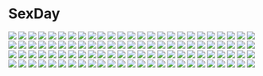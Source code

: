 # SexDay
![](https://konachan.com/image/a776cbf14e9dc31a9664911c7c6bd66b/Konachan.com%20-%20225114%20artemis_%28p%26d%29%20barefoot%20breasts%20garter%20green_eyes%20green_hair%20headdress%20long_hair%20nipples%20nude%20ponytail%20puzzle_%26_dragons%20wada_masanori%20white%20wristwear.jpg)
![](https://konachan.com/image/57850592a149ecbfaaca2317b58e7f80/Konachan.com%20-%2036495%20fujiwara_warawara%20haruka_ni_aogi_uruwashi_no%20kazamatsuri_miyabi%20nire_sumika%20swim_ring%20tagme.jpg)
![](https://konachan.com/jpeg/d2757c53fddc9825c4a4bc8c84203628/Konachan.com%20-%2098658%20mahou_shoujo_madoka_magica%20sakura_kyouko.jpg)
![](https://konachan.com/image/7f4261844c23e3540520b13712c41339/Konachan.com%20-%20295848%20aqua_eyes%20black_hair%20lava_%2825486006%29%20long_hair%20original%20school_uniform%20thighhighs.jpg)
![](https://konachan.com/image/894cdc5d0085e184b168bee6a7c6f730/Konachan.com%20-%20265382%20ball%20barefoot%20beach%20bikini%20blue_eyes%20breasts%20cleavage%20clouds%20dark_skin%20group%20long_hair%20navel%20original%20ponytail%20sky%20swimsuit%20tan_lines%20twintails%20water.jpg)
![](https://konachan.com/image/26fc6e0a59ed5ae33276bbe9a803bcc4/Konachan.com%20-%20147489%20chuunibyou_demo_koi_ga_shitai%21%20eyepatch%20nibutani_shinka%20nyantype%20scan%20school_uniform%20takanashi_rikka%20thighhighs.jpg)
![](https://konachan.com/image/94a9267af0ac578be0e0de06f1ed6fb1/Konachan.com%20-%20148702%20ass%20bloomers%20brown_eyes%20brown_hair%20isshiki_akane%20michairu%20twintails%20vividred_operation.jpg)
![](https://konachan.com/image/1bbaf7502c6f719d1b9e670b06d0fbcd/Konachan.com%20-%2027932%20ayakashi%20tagme.jpg)
![](https://konachan.com/jpeg/e930ad02619cbbe1723796d2abc8043e/Konachan.com%20-%20291532%20animal%20brown_hair%20fish%20flowers%20japanese_clothes%20kimono%20kinokohime_%28mican02rl%29%20original%20purple_eyes%20short_hair%20waifu2x.jpg)
![](https://konachan.com/jpeg/708f982d819c5333c5665589d0becb6f/Konachan.com%20-%20193242%202girls%20alice_margatroid%20apron%20blonde_hair%20blue_eyes%20christmas%20hat%20kirisame_marisa%20long_hair%20nip_to_chip%20pantyhose%20santa_hat%20scarf%20short_hair%20touhou.jpg)
![](https://konachan.com/image/2272e909444b65ff6727afe9307a60a2/Konachan.com%20-%20192968%20aliasing%20anthropomorphism%20close%20jito_%28mesuki_nitouhei%29%20kantai_collection%20murakumo_%28kancolle%29.jpg)
![](https://konachan.com/image/1aa362ffda11bff44461b28ba490f0b0/Konachan.com%20-%2076846%20angel_beats%21%20tachibana_kanade.jpg)
![](https://konachan.com/image/e948fd0f93a415b4e07e073716837232/Konachan.com%20-%20138643%20bou_nin%20city%20original%20scenic%20sky.jpg)
![](https://konachan.com/image/dd8fa792104d9ca961ae57f2f6f131ae/Konachan.com%20-%2032734%20dragonaut%20sieglinde_baumgard%20swimsuit%20white.jpg)
![](https://konachan.com/jpeg/7405dcf4d25c76b48cfc712b1d335514/Konachan.com%20-%20136744%202-g%20ani%20blush%20breast_grab%20breasts%20cropped%20dildo%20kisaragi_mai%20nipples%20no_bra%20open_shirt%20school_uniform%20softhouse-seal%20thighhighs%20yuri.jpg)
![](https://konachan.com/image/f158ed073e0e027cefc15a56f3520a0b/Konachan.com%20-%2061061%20christmas%20hatsune_miku%20snow%20vocaloid.jpg)
![](https://konachan.com/image/264368ca997a6fe7ff234aed859f3bae/Konachan.com%20-%20102556%20bow%20brown_hair%20bryanth%20cape%20long_hair%20red_eyes%20reiuji_utsuho%20touhou%20weapon%20wings.jpg)
![](https://konachan.com/jpeg/310ce5fbbdf3c04172c8f7e013d8fecf/Konachan.com%20-%20102461%20aisaka_tsugumi%20blonde_hair%20blue_eyes%20erect_nipples%20game_cg%20microphone%20panties%20renai_saimin%20school_uniform%20skirt%20thighhighs%20twintails%20underwear%20upskirt.jpg)
![](https://konachan.com/image/235a474e0882e93d39fae4adf5260a71/Konachan.com%20-%20110659%20ass%20blonde_hair%20breasts%20cameltoe%20green_eyes%20green_hair%20kochiya_sanae%20miko%20open_shirt%20panties%20takeponi%20thighhighs%20touhou%20underwear%20yellow_eyes.jpg)
![](https://konachan.com/image/79d4b12f61a019767bfce22ac7973845/Konachan.com%20-%2051522%20hatsune_miku%20vocaloid.jpg)
![](https://konachan.com/image/2818bcd8f2c06ecb267eff7d694d5a3d/Konachan.com%20-%2039542%20alice_%28luminous_arc%29%20goth-loli%20lolita_fashion%20luminous_arc%20pink.jpg)
![](https://konachan.com/jpeg/7605738ef1ae77060d7462fff31d917a/Konachan.com%20-%20250302%20animal%20anmi%20ass%20barefoot%20bikini%20bird%20braids%20breasts%20cleavage%20original%20scan%20swim_ring%20swimsuit%20water%20wet%20wristwear.jpg)
![](https://konachan.com/image/5d7637b15bf58cae9a8a8cd0bdef49a0/Konachan.com%20-%2029979%20all_male%20code_geass%20gino_weinberg%20kururugi_suzaku%20lelouch_lamperouge%20male%20rollo_lamperouge.jpg)
![](https://konachan.com/image/510986eaf628dd707833e1ee263710d8/Konachan.com%20-%2011419%20animal%20bird%20miss_surfersparadise.jpg)
![](https://konachan.com/jpeg/95e15ab4dea0c493a5d9e6a6dcc5224c/Konachan.com%20-%20290691%20animal%20azur_lane%20breasts%20catgirl%20cleavage%20cropped%20dark_skin%20gray_hair%20group%20horns%20loli%20pink_eyes%20pink_hair%20ponytail%20red_hair%20scan%20swimsuit%20tail%20water.jpg)
![](https://konachan.com/image/f1b85438e13f36d4e8bec32852ece1d0/Konachan.com%20-%2044379%20all_male%20carnelian%20japanese_clothes%20kamiazuma_touka%20kimono%20male%20touka_gettan%20trap.jpg)
![](https://konachan.com/image/7864373e72d6468fc739c23083a8b67c/Konachan.com%20-%2092288%20hakurei_reimu%20japanese_clothes%20miko%20mousegirl%20nazrin%20shrine%20toramaru_shou%20torii%20touhou.jpg)
![](https://konachan.com/image/99be2756c4adbad05806197975256d08/Konachan.com%20-%20161306%202girls%20book%20clouds%20original%20scenic%20school_uniform%20sky%20sorohe_%28onlyivy%29%20sunset.jpg)
![](https://konachan.com/image/29794a977d590ff20785370e0d617a5f/Konachan.com%20-%20295272%20aqua_eyes%20blush%20bra%20breasts%20cameltoe%20choker%20cleavage%20gloves%20headband%20lambda%20long_hair%20original%20panties%20panty_pull%20red_eyes%20underboob%20underwear.jpg)
![](https://konachan.com/image/d10b111aa564d6433a49eb07f4293a8a/Konachan.com%20-%20264580%20arsenixc%20building%20car%20city%20love_money_rock%27n%27roll%20night%20nobody%20park%20realistic%20scenic%20sky%20stars%20watermark.jpg)
![](https://konachan.com/jpeg/4c1064da14b8f7b9e746418996cb4faa/Konachan.com%20-%20298429%20ass%20bed%20blonde_hair%20blush%20green_eyes%20loli%20long_hair%20mochiyuki%20original%20pajamas%20panties%20tears%20twintails%20underwear.jpg)
![](https://konachan.com/image/4b552abd8662e1adbc7005f6b55166d9/Konachan.com%20-%20126158%20blonde_hair%20blue_eyes%20breasts%20food%20nude%20original%20wet%20zenn.jpg)
![](https://konachan.com/jpeg/39b9b5d1e30f2521d8ec1af061e4cd0e/Konachan.com%20-%2030063%20blue_eyes%20candy%20lollipop%20purple_hair%20rosario%2Bvampire%20shirayuki_mizore.jpg)
![](https://konachan.com/jpeg/7bc0dd7d9fc474a928e0a8886e88fdb9/Konachan.com%20-%20271031%20aliasing%20bb_%28fate%29%20blush%20breasts%20censored%20garter_belt%20gloves%20headband%20long_hair%20nipples%20penis%20purple_eyes%20pussy%20ribbons%20sex%20thighhighs%20wristwear.jpg)
![](https://konachan.com/image/10e27c65e0eee94341aded9f4372773d/Konachan.com%20-%2048577%20anus%20breasts%20censored%20dendrobium%20nipples%20nishieda%20pubic_hair%20pussy%20spread_legs.jpg)
![](https://konachan.com/jpeg/ba9bc316b105aebf29588e2de55348f3/Konachan.com%20-%2082625%20aqua_eyes%20aqua_hair%20beach%20bikini%20food%20hatsune_miku%20shuku%20swimsuit%20tree%20twintails%20vocaloid%20water.jpg)
![](https://konachan.com/image/f8dd146584e9ab3eae9cd8d2d6011cd0/Konachan.com%20-%2031778%20amagahara_inaho%20blonde_hair%20blue_eyes%20blush%20favorite%20game_cg%20happy_margaret%21%20kokonoka%20minahase_karin%20red_hair%20school_uniform.jpg)
![](https://konachan.com/jpeg/55353fabefc20856f98f9049e65bcba0/Konachan.com%20-%20235752%20akihabara_tales%20aqua_eyes%20ass%20blonde_hair%20breasts%20lisa_himmler%20long_hair%20panties%20school_uniform%20skirt%20striped_panties%20thighhighs%20underwear%20watermark.jpg)
![](https://konachan.com/image/437eb351079a89507fbb27ca2bb5ab64/Konachan.com%20-%20265913%20animal_ears%20bandage%20chain%20dark_skin%20gia%20goggles%20long_hair%20navel%20original%20pixiv_fantasia%20ponytail%20third-party_edit%20weapon%20white%20white_hair.jpg)
![](https://konachan.com/jpeg/89a7425d500b0161f99db0f603ae3362/Konachan.com%20-%20138200%20barefoot%20blue_eyes%20blue_hair%20city%20denpa_onna_to_seishun_otoko%20jpeg_artifacts%20night%20star_wars%20touwa_erio.jpg)
![](https://konachan.com/jpeg/b4ca1878c978ac66d522f8d64470fde2/Konachan.com%20-%20141449%20bishoujo_mangekyou%20blue_hair%20breast_grab%20breasts%20censored%20game_cg%20happoubi_jin%20long_hair%20nipples%20nude%20omega_star%20penis%20sawatari_shizuku.jpg)
![](https://konachan.com/jpeg/90b01775fc9d15386d6d3ad312733b9a/Konachan.com%20-%20165417%20animal%20bird%20innocent_grey%20kara_no_shoujo%20kuchiki_touko%20sky%20sugina_miki%20wings.jpg)
![](https://konachan.com/jpeg/ce2b2c89efcf0cc681123c0bb7562abb/Konachan.com%20-%20231678%20black_hair%20blush%20bow%20breasts%20cropped%20fingering%20mashu_003%20masturbation%20navel%20nipples%20panties%20red_eyes%20school_uniform%20tsushima_yoshiko%20underwear%20wet.jpg)
![](https://konachan.com/jpeg/ff2c2438d3bb6a7f4999dbf09eb8be6a/Konachan.com%20-%2026763%20asahina_mikuru%20suzumiya_haruhi_no_yuutsu.jpg)
![](https://konachan.com/image/937acd5ee67583688a8758261de89e08/Konachan.com%20-%209406%20bikini%20moon%20sky%20swimsuit.jpg)
![](https://konachan.com/image/ac535e5b3b352ef7ff035a37b6f52ea2/Konachan.com%20-%20115649%20bra%20kondoo_mayuka%20oniichan_no_koto_nanka_zenzen_suki_janain_dakara_ne%21%21%20takanashi_nao%20underwear.jpg)
![](https://konachan.com/image/8ac70dc34d323b8dc145648f80e4cf55/Konachan.com%20-%20193480%20animal_ears%20blush%20breasts%20brown_eyes%20brown_hair%20glasses%20nipples%20open_shirt%20ouma_tokiichi%20scarf%20short_hair%20smoking%20spread_legs%20tail%20touhou.jpg)
![](https://konachan.com/image/38bc98cafeb061fb382ccb591e5ab512/Konachan.com%20-%20291014%20anthropomorphism%20applecaramel_%28acaramel%29%20close%20cropped%20flowers%20girls_frontline%20green_eyes%20long_hair%20tattoo%20tears%20topless%20white_hair.jpg)
![](https://konachan.com/image/41d178b5fec8043dcbfa54e8edf3004c/Konachan.com%20-%20259421%20aqua_eyes%20boots%20breasts%20cape%20chain%20dress%20eyepatch%20gloves%20goggles%20group%20gun%20hat%20long_hair%20night%20pink_eyes%20red_eyes%20sideboob%20skirt%20sky%20sword%20weapon.jpg)
![](https://konachan.com/jpeg/38f8bbb43b4ee4ba2c3e77951f9536b5/Konachan.com%20-%2079187%20akiyama_mio%20bikini%20hirasawa_yui%20hyper_heiki%20k-on%21%20kotobuki_tsumugi%20nakano_azusa%20swimsuit%20tainaka_ritsu.jpg)
![](https://konachan.com/jpeg/cd4c6e23e29ec481b8cd72f113cc1bc1/Konachan.com%20-%20161680%20bloomers%20blush%20breast_grab%20brown_hair%20censored%20game_cg%20gym_uniform%20hikarino_miku%20lo-angle%20nozomi_tsubame%20red_eyes%20sex%20wet.jpg)
![](https://konachan.com/image/3cdcb9b2b3076fb3c67ac721e7f7ed58/Konachan.com%20-%20119454%20hatsune_miku%20vocaloid.jpg)
![](https://konachan.com/image/24903c1f77d7f2f98d0de2e9c20b7b36/Konachan.com%20-%2095848%20blonde_hair%20blue_eyes%20hat%20moriya_suwako%20short_hair%20thighhighs%20tommy_%28ha_kka%29%20touhou.jpg)
![](https://konachan.com/jpeg/f1eafbe3df867f81e380a113483cb403/Konachan.com%20-%20193990%20bikini%20breasts%20brown_hair%20cleavage%20fang%20food%20fruit%20karory%20long_hair%20original%20scan%20strawberry%20swimsuit%20water.jpg)
![](https://konachan.com/jpeg/e1be16fe3500ba13ea95c2b64232d985/Konachan.com%20-%2088285%20breasts%20dress%20fan%20hat%20orange_eyes%20oyaji_kusa%20pink_hair%20ribbons%20saigyouji_yuyuko%20snow%20touhou%20winter.jpg)
![](https://konachan.com/image/7a4a64fdc227d660ee12d2c619c13998/Konachan.com%20-%20186599%20aqua_eyes%20aqua_hair%20ass%20boots%20cameltoe%20gloves%20gun%20gun_gale_online%20jianren%20shinon_%28sao%29%20short_hair%20shorts%20sword_art_online%20weapon.jpg)
![](https://konachan.com/jpeg/debfc52061947121b6fd9c9fbe7f026d/Konachan.com%20-%20146167%20game_cg%20kajiri_kamui_kagura%20nobody%20scenic%20sky%20water.jpg)
![](https://konachan.com/jpeg/aeb7012046c28e4303c0ffa567ccd1aa/Konachan.com%20-%2044098%202girls%20aoi_nagisa_%28artist%29%20bath%20breasts%20mizukoshi_michiru%20mizukoshi_yurie%20momichupa_teacher%20nipples%20nude%20onsen%20wet.jpg)
![](https://konachan.com/image/0f0f78c93bdc55ab076ad24244de4995/Konachan.com%20-%2057365%20black_rock_shooter%20huke%20kuroi_mato.jpg)
![](https://konachan.com/jpeg/6e04f375ae79b4553de4e81928eabb48/Konachan.com%20-%20128437%20breasts%20cleavage%20dualscreen%20glasses%20inu_x_boku_ss%20male%20miketsukami_soushi%20natsume_zange%20roromiya_karuta%20saotome_masaya%20shoukiin_kagerou.jpg)
![](https://konachan.com/jpeg/2e989e4c2568c64b1ec2a18d5794c34b/Konachan.com%20-%20193086%20alcot%20alcot_honey_comb%20blonde_hair%20blush%20boots%20chibana_ryouka%20game_cg%20green_eyes%20long_hair%20motomiya_mitsuki%20school_uniform.jpg)
![](https://konachan.com/image/af45aacdadaff2999dcb07daa2c765b8/Konachan.com%20-%2011000%20cafe_little_wish%20dress%20goth-loli%20loli%20lolita_fashion%20merun_%28cafe_little_wish%29%20wedding_attire.jpg)
![](https://konachan.com/image/02f7b0fede994c72b18caf88c91c80c1/Konachan.com%20-%2023593%20air%20kamio_misuzu%20key%20visualart.jpg)
![](https://konachan.com/jpeg/df4a32d441a392ab46d68db0d80d4b0a/Konachan.com%20-%20162238%20bed%20blush%20bra%20breast_hold%20breasts%20brown_hair%20cabbit%20dengeki_hime%20kimi_e_okuru_sora_no_hana%20nipples%20nishizono_kanna%20open_shirt%20scan%20underwear%20yukie.jpg)
![](https://konachan.com/jpeg/df58123481adff953566c14b84a249fb/Konachan.com%20-%20285493%20ass%20black_hair%20blush%20gray_eyes%20kneehighs%20long_hair%20nopan%20original%20pussy%20school_uniform%20skirt%20spread_pussy%20third-party_edit%20uncensored.jpg)
![](https://konachan.com/jpeg/ba03578bd8d3d2825641a45dbf811e1b/Konachan.com%20-%20153834%20animal_ears%20bikini%20blue_eyes%20breasts%20catgirl%20cleavage%20original%20shibano_kaito%20short_hair%20swimsuit%20tail%20water.jpg)
![](https://konachan.com/image/ae42c75e6022b44be8f0f89aefcbf1d6/Konachan.com%20-%2034191%20tagme%20yoshizuki_kumichi.jpg)
![](https://konachan.com/jpeg/79493619bc9fb95069aaf5b76868ae50/Konachan.com%20-%20259959%20aircraft%20black_hair%20bow%20braids%20clouds%20game_cg%20harmorise%20hinasaki%20jinno_nahoko%20long_hair%20purple_eyes%20school_uniform%20skirt%20sky.jpg)
![](https://konachan.com/image/8303e685773cbbb512f9b86b9cd72e02/Konachan.com%20-%20207412%20dress%20hat%20pink_eyes%20purple_hair%20remilia_scarlet%20rerrere%20short_hair%20spear%20touhou%20vampire%20weapon%20white%20wings.jpg)
![](https://konachan.com/image/521814586cd9b28fb17ec8fe5422161e/Konachan.com%20-%2041852%20blue%20fatima%20luminous_arc.jpg)
![](https://konachan.com/image/6cfad450c7f4727e038da0497193f4f9/Konachan.com%20-%20136170%20gray_hair%20green_eyes%20haiyore%21_nyaruko-san%20nyaruko%20school_uniform%20shantak-kun.jpg)
![](https://konachan.com/image/0cd776baf8bd962a80f644910ab0d959/Konachan.com%20-%2099629%20aikawa_ayumu%20akemi_homura%20crossover%20ine%20kore_wa_zombie_desu_ka%3F%20mahou_shoujo_madoka_magica%20male%20miki_sayaka%20sakura_kyouko%20tomoe_mami%20trap.jpg)
![](https://konachan.com/jpeg/e88dd855d279fd8f5f0ec3b8e929c23a/Konachan.com%20-%20278043%20aqua_eyes%20bow%20dress%20flowers%20fujiwara_chika%20gradient%20kneehighs%20pink%20pink_hair%20short_hair%20tagme_%28artist%29%20wink.jpg)
![](https://konachan.com/image/d918ff9c0b11e0292130222c1fdedc64/Konachan.com%20-%20153805%20animal%20hrhr%20original%20pointed_ears.jpg)
![](https://konachan.com/jpeg/853d7bc7cf9b0e4cf9f6d8cd218dad9e/Konachan.com%20-%20281369%20black_hair%20cherry_blossoms%20flowers%20hakurei_reimu%20japanese_clothes%20long_hair%20miko%20petals%20red_eyes%20touhou%20yutaka_saki_shu.jpg)
![](https://konachan.com/image/4a1bafa16963a1f757ce743e25fc6ba2/Konachan.com%20-%20115345%20black_hair%20jpeg_artifacts%20matsumoto_rise%20red_eyes%20school_uniform%20yuru_yuri.jpg)
![](https://konachan.com/jpeg/082da04aed927a3f2a18c966d383b656/Konachan.com%20-%20102531%20breasts%20censored%20game_cg%20long_hair%20nipples%20nonoyama_kotoko%20panties%20penis%20pussy%20red_hair%20renai_saimin%20school_uniform%20sex%20thighhighs%20underwear.jpg)
![](https://konachan.com/image/33f1a9aebef5490724611ea6316c49c8/Konachan.com%20-%20295861%20al_mican%20bow%20eromanga-sensei%20gray_hair%20green_eyes%20izumi_sagiri%20loli%20signed%20twintails.jpg)
![](https://konachan.com/image/5fc629506cd8fcab137f3b0f5477b061/Konachan.com%20-%207314%20bikini%20hat%20swim_ring%20swimsuit%20tagme.jpg)
![](https://konachan.com/jpeg/78fff6bb2d6598b7310070f58ef005f5/Konachan.com%20-%20303611%20animal_ears%20aqua_eyes%20aqua_hair%20barefoot%20catgirl%20earth%20hatsune_miku%20japanese_clothes%20mobu_%28wddtfy61%29%20planet%20stars%20twintails%20umbrella%20vocaloid.jpg)
![](https://konachan.com/jpeg/1d60e7a2de6bcd8df87afb45ee4a27bf/Konachan.com%20-%20272201%20ayame_%28sakura_magical_girls%29%20breast_hold%20breasts%20dark_skin%20game_cg%20gray_eyes%20nipples%20red_hair%20sakura_magical_girls%20wanaca%20winged_cloud.jpg)
![](https://konachan.com/jpeg/f44575ca0b0acadac1e570ab6b4ce218/Konachan.com%20-%20162090%20animal_ears%20huang_lingyin%20infinite_stratos.jpg)
![](https://konachan.com/image/fc2244e197d969c09f03014900421ecf/Konachan.com%20-%20226375%20aqua_eyes%20aqua_hair%20bai_yemeng%20blush%20breasts%20choker%20cleavage%20couch%20drink%20long_hair%20necklace%20shorts%20tattoo%20thighhighs%20twintails%20vocaloid%20wink.jpg)
![](https://konachan.com/jpeg/b30164443e7459b13526e1af2b3e7880/Konachan.com%20-%20276050%20aqua_eyes%20ass%20azur_lane%20bell%20blush%20christmas%20crown%20dress%20earmuffs%20hat%20long_hair%20neme1228%20panties%20pantyhose%20santa_hat%20scarf%20thighhighs%20underwear%20wink.jpg)
![](https://konachan.com/jpeg/2ac86ab93adf383188583f907911a68b/Konachan.com%20-%2085201%20bikini%20cc%20code_geass%20green_hair%20kallen_stadtfeld%20long_hair%20red_eyes%20school_swimsuit%20shirley_fenette%20swimsuit%20tianzi%20white_hair%20yellow_eyes.jpg)
![](https://konachan.com/image/5738424b7282a47809232a0a97f5f251/Konachan.com%20-%20265638%20armor%20blonde_hair%20blood%20braids%20breasts%20cleavage%20dress%20fate_extra%20fate_%28series%29%20nemovo%20nero_claudius_%28fate%29%20red_eyes%20ribbons%20short_hair%20sword%20weapon.jpg)
![](https://konachan.com/image/3161c3f144473119bb69fdce2c63f70e/Konachan.com%20-%2081468%20flat_chest%20kakesu%20nipples%20nude%20panties%20purple_eyes%20tagme%20underwear.jpg)
![](https://konachan.com/image/716b1d818f271bf551333d4a6a3b87e8/Konachan.com%20-%2010670%20blonde_hair%20boots%20cross%20hat%20long_hair%20male%20nun%20original%20short_hair%20tohru_ukai%20watermark.jpg)
![](https://konachan.com/jpeg/0edcddb4275001b914c4a9d69dc08a41/Konachan.com%20-%20245251%20aqua_eyes%20ass%20bow%20breasts%20crown%20dress%20feathers%20gray_hair%20long_hair%20natsume_kintoki%20necklace%20ribbons%20sideboob%20skull%20square_enix%20sword%20weapon.jpg)
![](https://konachan.com/image/26e0f3262c81931b16f5ac6c779abec2/Konachan.com%20-%20130745%20drink%20food%20hatsune_miku%20kyoukai%20sake%20school_uniform%20sword%20vocaloid%20weapon.jpg)
![](https://konachan.com/image/91e2c2a3977b48844b66e708f3eb68ae/Konachan.com%20-%20129456%202girls%20animal_ears%20gd_choco%20hatsune_miku%20long_hair%20parody%20seeu%20skirt%20slam_dunk%20thighhighs%20twintails%20vocaloid%20zettai_ryouiki.jpg)
![](https://konachan.com/image/ce9743f245df4fabbafcac1ac81a80f8/Konachan.com%20-%20306633%20anus%20artoria_pendragon_%28all%29%20blonde_hair%20blush%20braids%20breasts%20cape%20fate_grand_order%20fate_%28series%29%20navel%20nipples%20pussy%20realistic%20uncensored%20xxoom.jpg)
![](https://konachan.com/jpeg/dd7f44fb6a0ac1a97e68dc3648a92699/Konachan.com%20-%20162107%20blue_eyes%20blush%20breasts%20censored%20game_cg%20navel%20nipples%20nude%20orange_hair%20penis%20pussy%20reminiscence%20sex%20tigre_soft%20tomose_shunsaku%20wet.jpg)
![](https://konachan.com/image/59a8a86dd7eed06f2db9e3e066d98fad/Konachan.com%20-%20305555%20atdan%20bikini%20blush%20breasts%20brown_hair%20butterfly%20cameltoe%20cropped%20flowers%20forest%20leaves%20original%20red_eyes%20short_hair%20swimsuit%20tree%20water%20wet%20wink.jpg)
![](https://konachan.com/jpeg/9c283e5f2d831c037ce9d26c66d2ecea/Konachan.com%20-%20255195%20autumn%20brown_eyes%20brown_hair%20forest%20hoodie%20leaves%20long_hair%20original%20pantyhose%20ryuga_%28balius%29%20skirt%20tree.jpg)
![](https://konachan.com/jpeg/f5febc111bbd82bd7567903206a4ad0c/Konachan.com%20-%20183986%20apron%20blush%20brown_eyes%20brown_hair%20dress%20flowers%20headdress%20long_hair%20love_live%21_school_idol_project%20maid%20minami_kotori%20rose%20sayuri_%28tldpfk%29.jpg)
![](https://konachan.com/image/1698fad08b9865de4ff3ca6818380835/Konachan.com%20-%20142663%20all_male%20goro%20inazuma_eleven_go%20male%20school_swimsuit%20school_uniform%20swimsuit%20trap.jpg)
![](https://konachan.com/image/0923093c47d3318afe78555e18a89f09/Konachan.com%20-%20182202%20aliasing%20anthropomorphism%20big.g%20group%20haruna_%28kancolle%29%20hiei_%28kancolle%29%20kantai_collection%20kongou_%28kancolle%29%20shiranui_%28kancolle%29%20tagme.jpg)
![](https://konachan.com/image/cbaef496a0b8984a14789bb0c0651097/Konachan.com%20-%2083595%20close%20makoto_%28minami-ke%29%20minami-ke.jpg)
![](https://konachan.com/jpeg/3e86d7bacc0f3b62cc0ce2a6eb2ab946/Konachan.com%20-%20107929%20bikini%20breast_grab%20breasts%20censored%20clochette%20game_cg%20hayase_manami%20kamikaze_explorer%20nipples%20oshiki_hitoshi%20paizuri%20penis%20pink_hair%20swimsuit%20wet.jpg)
